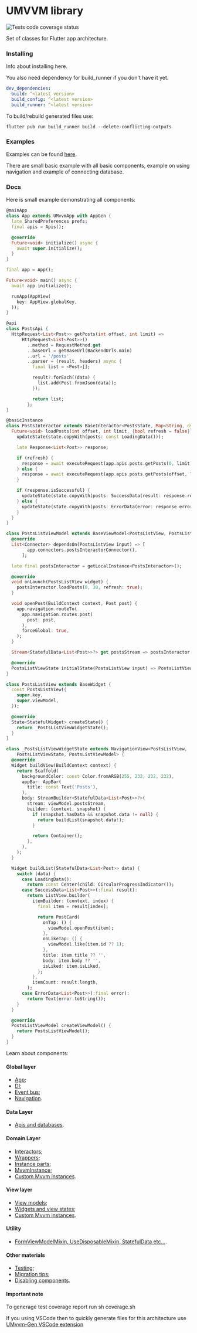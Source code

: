 # UMVVM library

![Tests code coverage status](coverage/coverage_badge.svg)

Set of classes for Flutter app architecture.

### Installing

Info about installing here.

You also need dependency for build_runner if you don't have it yet.

```yaml
dev_dependencies: 
  build: ^<latest version>
  build_config: ^<latest version>
  build_runner: ^<latest version>
```

To build/rebuild generated files use:

```shell
flutter pub run build_runner build --delete-conflicting-outputs
```

### Examples

Examples can be found [here](./examples).

There are small basic example with all basic components, example on using navigation and example of connecting database.

### Docs

Here is small example demonstrating all components:

```dart
@mainApp
class App extends UMvvmApp with AppGen {
  late SharedPreferences prefs;
  final apis = Apis();

  @override
  Future<void> initialize() async {
    await super.initialize();
  }
}

final app = App();

Future<void> main() async {
  await app.initialize();

  runApp(AppView(
    key: AppView.globalKey,
  ));
}

@api
class PostsApi {
  HttpRequest<List<Post>> getPosts(int offset, int limit) =>
      HttpRequest<List<Post>>()
        ..method = RequestMethod.get
        ..baseUrl = getBaseUrl(BackendUrls.main)
        ..url = '/posts'
        ..parser = (result, headers) async {
          final list = <Post>[];

          result?.forEach((data) {
            list.add(Post.fromJson(data));
          });

          return list;
        };
}

@basicInstance
class PostsInteractor extends BaseInteractor<PostsState, Map<String, dynamic>?> {
  Future<void> loadPosts(int offset, int limit, {bool refresh = false}) async {
    updateState(state.copyWith(posts: const LoadingData()));

    late Response<List<Post>> response;

    if (refresh) {
      response = await executeRequest(app.apis.posts.getPosts(0, limit));
    } else {
      response = await executeRequest(app.apis.posts.getPosts(offset, limit));
    }

    if (response.isSuccessful) {
      updateState(state.copyWith(posts: SuccessData(result: response.result ?? [])));
    } else {
      updateState(state.copyWith(posts: ErrorData(error: response.error)));
    }
  }
}

class PostsListViewModel extends BaseViewModel<PostsListView, PostsListViewState> {
  @override
  List<Connector> dependsOn(PostsListView input) => [
        app.connectors.postsInteractorConnector(),
      ];

  late final postsInteractor = getLocalInstance<PostsInteractor>();

  @override
  void onLaunch(PostsListView widget) {
    postsInteractor.loadPosts(0, 30, refresh: true);
  }

  void openPost(BuildContext context, Post post) {
    app.navigation.routeTo(
      app.navigation.routes.post(
        post: post,
      ),
      forceGlobal: true,
    );
  }

  Stream<StatefulData<List<Post>>?> get postsStream => postsInteractor.updates((state) => state.posts);

  @override
  PostsListViewState initialState(PostsListView input) => PostsListViewState();
}

class PostsListView extends BaseWidget {
  const PostsListView({
    super.key,
    super.viewModel,
  });

  @override
  State<StatefulWidget> createState() {
    return _PostsListViewWidgetState();
  }
}

class _PostsListViewWidgetState extends NavigationView<PostsListView,
    PostsListViewState, PostsListViewModel> {
  @override
  Widget buildView(BuildContext context) {
    return Scaffold(
      backgroundColor: const Color.fromARGB(255, 232, 232, 232),
      appBar: AppBar(
        title: const Text('Posts'),
      ),
      body: StreamBuilder<StatefulData<List<Post>>?>(
        stream: viewModel.postsStream,
        builder: (context, snapshot) {
          if (snapshot.hasData && snapshot.data != null) {
            return buildList(snapshot.data!);
          }

          return Container();
        },
      ),
    );
  }

  Widget buildList(StatefulData<List<Post>> data) {
    switch (data) {
      case LoadingData():
        return const Center(child: CircularProgressIndicator());
      case SuccessData<List<Post>>(:final result):
        return ListView.builder(
          itemBuilder: (context, index) {
            final item = result[index];

            return PostCard(
              onTap: () {
                viewModel.openPost(item);
              },
              onLikeTap: () {
                viewModel.like(item.id ?? 1);
              },
              title: item.title ?? '',
              body: item.body ?? '',
              isLiked: item.isLiked,
            );
          },
          itemCount: result.length,
        );
      case ErrorData<List<Post>>(:final error):
        return Text(error.toString());
    }
  }

  @override
  PostsListViewModel createViewModel() {
    return PostsListViewModel();
  }
}
```

Learn about components:

#### Global layer

* [App](./docs/app.md);
* [DI](./docs/di.md);
* [Event bus](./docs/event_bus.md);
* [Navigation](./docs/navigation.md).

#### Data Layer

* [Apis and databases](./docs/apis.md). 

#### Domain Layer

* [Interactors](./docs/interactor.md);
* [Wrappers](./docs/wrapper.md);
* [Instance parts](./docs/instance_part.md);
* [MvvmInstance](./docs/mvvm_instance.md);
* [Custom Mvvm instances](./docs/custom_instances.md).

#### View layer

* [View models](./docs/view_model.md);
* [Widgets and view states](./docs/widget.md);
* [Custom Mvvm instances](./docs/custom_instances.md).

#### Utility

* [FormViewModelMixin, UseDisposableMixin, StatefulData etc...](./docs/utility.md).

#### Other materials

* [Testing](./docs/testing.md);
* [Migration tips](./docs/migration.md);
* [Disabling components](./docs/disabling_components.md).

#### Important note

To generage test coverage report run sh coverage.sh

If you using VSCode then to quickly generate files for this architecture use [UMvvm-Gen VSCode extension](https://gitlab.rdclr.ru/flutter/umvvm-vs-code-gen-plugin/)


